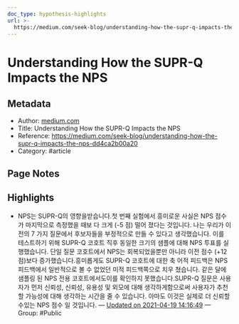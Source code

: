 ```yaml
---
doc_type: hypothesis-highlights
url: >-
  https://medium.com/seek-blog/understanding-how-the-supr-q-impacts-the-nps-dd4ca2b00a20
---
```


# Understanding How the SUPR-Q Impacts the NPS

## Metadata
- Author: [medium.com]()
- Title: Understanding How the SUPR-Q Impacts the NPS
- Reference: https://medium.com/seek-blog/understanding-how-the-supr-q-impacts-the-nps-dd4ca2b00a20
- Category: #article

## Page Notes
## Highlights
- NPS는 SUPR-Q의 영향을받습니다.첫 번째 실험에서 흥미로운 사실은 NPS 점수가 마지막으로 측정했을 때보 다 크게 (-5 점) 떨어 졌다는 것입니다. 나는 우리가 이전의 7 가지 질문에서 후보자들을 부정적으로 만들 수 있다고 생각했습니다. 이를 테스트하기 위해 SUPR-Q 코호트 직후 동일한 크기의 샘플에 대해 NPS 투표를 실행했습니다. 단일 질문 코호트에서 NPS는 회복되었을뿐만 아니라 이전 점수 (+12 점)보다 증가했습니다.흥미롭게도 SUPR-Q 코호트에 대한 축 어적 피드백은 NPS 피드백에서 일반적으로 볼 수 없었던 미적 피드백쪽으로 치우 쳤습니다. 같은 달에 샘플링 된 NPS 전용 코호트에서도이를 확인하지 못했습니다.SUPR-Q 질문은 사용자가 먼저 신뢰성, 신뢰성, 유용성 및 외모에 대해 생각하게함으로써 사용자가 추천 할 가능성에 대해 생각하는 시간을 줄 수 있습니다. 아마도 이것은 실제로 더 신뢰할 수있는 NPS 점수 일 것입니다. — [Updated on 2021-04-19 14:16:49](https://hyp.is/cfLzoKDOEeuPAscvdDf1vg/medium.com/seek-blog/understanding-how-the-supr-q-impacts-the-nps-dd4ca2b00a20) — Group: #Public



